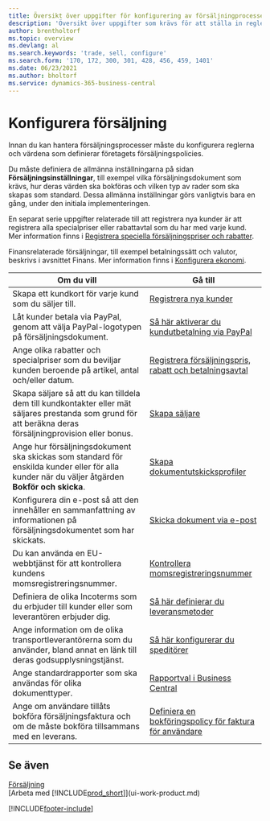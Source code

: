 ```yaml
---
title: Översikt över uppgifter för konfigurering av försäljningprocesser
description: 'Översikt över uppgifter som krävs för att ställa in regler och värden som definierar dina försäljningsprinciper och processer, inklusive allmänna inställningar och ekonomirelaterade försäljningsinställningar.'
author: brentholtorf
ms.topic: overview
ms.devlang: al
ms.search.keywords: 'trade, sell, configure'
ms.search.form: '170, 172, 300, 301, 428, 456, 459, 1401'
ms.date: 06/23/2021
ms.author: bholtorf
ms.service: dynamics-365-business-central
---
```

# <a name="setting-up-sales"></a>Konfigurera försäljning

Innan du kan hantera försäljningsprocesser måste du konfigurera reglerna och värdena som definierar företagets försäljningspolicies.

Du måste definiera de allmänna inställningarna på sidan **Försäljningsinställningar**, till exempel vilka försäljningsdokument som krävs, hur deras värden ska bokföras och vilken typ av rader som ska skapas som standard. Dessa allmänna inställningar görs vanligtvis bara en gång, under den initiala implementeringen.

En separat serie uppgifter relaterade till att registrera nya kunder är att registrera alla specialpriser eller rabattavtal som du har med varje kund. Mer information finns i [Registrera speciella försäljningspriser och rabatter](sales-how-record-sales-price-discount-payment-agreements.md).

Finansrelaterade försäljningar, till exempel betalningssätt och valutor, beskrivs i avsnittet Finans. Mer information finns i [Konfigurera ekonomi](finance-setup-finance.md).

| Om du vill | Gå till |
| --- | --- |
| Skapa ett kundkort för varje kund som du säljer till. |[Registrera nya kunder](sales-how-register-new-customers.md) |
| Låt kunder betala via PayPal, genom att välja PayPal-logotypen på försäljningsdokument. |[Så här aktiverar du kundutbetalning via PayPal](sales-how-enable-payment-service-extensions.md) |
| Ange olika rabatter och specialpriser som du beviljar kunden beroende på artikel, antal och/eller datum. |[Registrera försäljningspris, rabatt och betalningsavtal](sales-how-record-sales-price-discount-payment-agreements.md) |
| Skapa säljare så att du kan tilldela dem till kundkontakter eller mät säljares prestanda som grund för att beräkna deras försäljningprovision eller bonus. |[Skapa säljare](sales-how-setup-salespeople.md) |
| Ange hur försäljningsdokument ska skickas som standard för enskilda kunder eller för alla kunder när du väljer åtgärden **Bokför och skicka**. |[Skapa dokumentutskicksprofiler](sales-how-setup-document-send-profiles.md) |
| Konfigurera din e-post så att den innehåller en sammanfattning av informationen på försäljningsdokumentet som har skickats. |[Skicka dokument via e-post](ui-how-send-documents-email.md) |
|Du kan använda en EU-webbtjänst för att kontrollera kundens momsregistreringsnummer.|[Kontrollera momsregistreringsnummer](finance-setup-vat.md)|
|Definiera de olika Incoterms som du erbjuder till kunder eller som leverantören erbjuder dig.|[Så här definierar du leveransmetoder](sales-how-set-up-shipment-methods.md)|
|Ange information om de olika transportleverantörerna som du använder, bland annat en länk till deras godsupplysningstjänst.|[Så här konfigurerar du speditörer](sales-how-to-set-up-shipping-agents.md)|
|Ange standardrapporter som ska användas för olika dokumenttyper.|[Rapportval i Business Central](across-report-selections.md)|
|Ange om användare tillåts bokföra försäljningsfaktura och om de måste bokföra tillsammans med en leverans. |[Definiera en bokföringspolicy för faktura för användare](admin-setup-invoice-posting-policy.md)|

## <a name="see-also"></a>Se även
[Försäljning](sales-manage-sales.md)  
[Arbeta med [!INCLUDE[prod_short](includes/prod_short.md)]](ui-work-product.md)


[!INCLUDE[footer-include](includes/footer-banner.md)]
